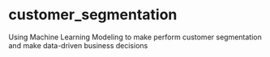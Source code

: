 # customer_segmentation
Using Machine Learning Modeling to make perform customer segmentation and make data-driven business decisions
